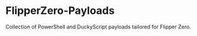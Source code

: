# FlipperZero-Payloads
Collection of PowerShell and DuckyScript payloads tailored for Flipper Zero.
